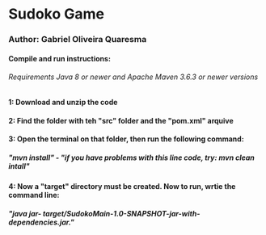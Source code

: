 # Sudoko Game
 
### Author: Gabriel Oliveira Quaresma
#### Compile and run instructions:
###### Requirements Java 8 or newer and Apache Maven 3.6.3 or newer versions

#### 1: Download and unzip the code

#### 2: Find the folder with teh "src" folder and the "pom.xml" arquive

#### 3: Open the terminal on that folder, then run the following command:
#####  "mvn install" - "if you have problems with this line code, try: mvn clean intall"

#### 4: Now a "target" directory must be created. Now to run, wrtie the command line:
#####  "java jar- target/SudokoMain-1.0-SNAPSHOT-jar-with-dependencies.jar."
